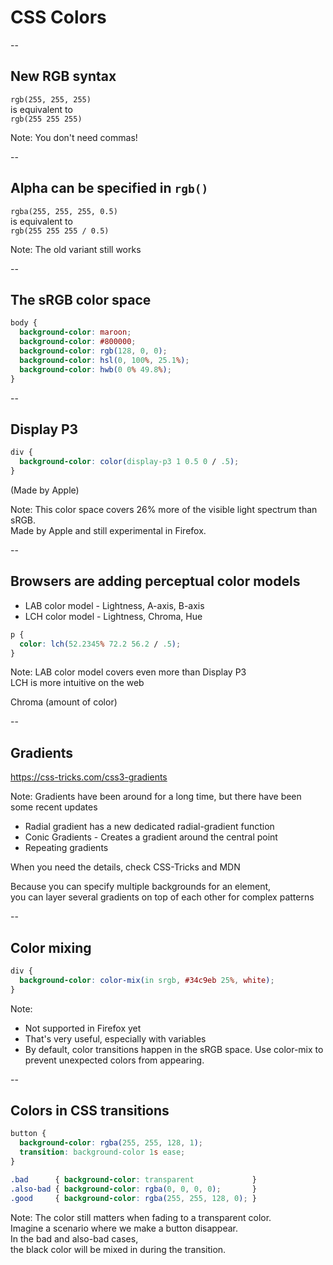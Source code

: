 # CSS Colors

--

## New RGB syntax

`rgb(255, 255, 255)`  
is equivalent to  
`rgb(255 255 255)`

Note:
You don't need commas!

--

## Alpha can be specified in `rgb()`

`rgba(255, 255, 255, 0.5)`  
is equivalent to  
`rgb(255 255 255 / 0.5)`

Note:
The old variant still works

--

## The sRGB color space

```css
body {
  background-color: maroon;
  background-color: #800000;
  background-color: rgb(128, 0, 0);
  background-color: hsl(0, 100%, 25.1%);
  background-color: hwb(0 0% 49.8%);
}
```

--

## Display P3

```css
div {
  background-color: color(display-p3 1 0.5 0 / .5);
}
```

(Made by Apple)

Note:
This color space covers 26% more of the visible light spectrum than sRGB.  
Made by Apple and still experimental in Firefox.

--

## Browsers are adding perceptual color models

- LAB color model - Lightness, A-axis, B-axis
- LCH color model - Lightness, Chroma, Hue

```css
p {
  color: lch(52.2345% 72.2 56.2 / .5);
}
```

Note:
LAB color model covers even more than Display P3  
LCH is more intuitive on the web

Chroma (amount of color)

--

## Gradients

https://css-tricks.com/css3-gradients

Note:
Gradients have been around for a long time, but there have been some recent updates
- Radial gradient has a new dedicated radial-gradient function
- Conic Gradients - Creates a gradient around the central point
- Repeating gradients

When you need the details, check CSS-Tricks and MDN

Because you can specify multiple backgrounds for an element,  
you can layer several gradients on top of each other for complex patterns

--

## Color mixing

```css
div {
  background-color: color-mix(in srgb, #34c9eb 25%, white);
}
```

Note:
- Not supported in Firefox yet
- That's very useful, especially with variables
- By default, color transitions happen in the sRGB space. Use color-mix to prevent unexpected colors from appearing.

--

## Colors in CSS transitions

```css
button {
  background-color: rgba(255, 255, 128, 1);
  transition: background-color 1s ease;
}

.bad      { background-color: transparent             }
.also-bad { background-color: rgba(0, 0, 0, 0);       }
.good     { background-color: rgba(255, 255, 128, 0); }
```

Note:
The color still matters when fading to a transparent color.  
Imagine a scenario where we make a button disappear.  
In the bad and also-bad cases,  
the black color will be mixed in during the transition.
